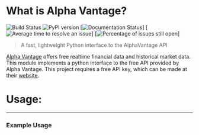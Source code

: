 # What is Alpha Vantage?
![Build Status](https://travis-ci.org/RomelTorres/alpha_vantage.png?branch=master)
![PyPI version](https://badge.fury.io/py/alpha_vantage.svg)
[![Documentation Status](https://readthedocs.org/projects/alpha-vantage/badge/?version=latest)]
[![Average time to resolve an issue](http://isitmaintained.com/badge/resolution/RomelTorres/alpha_vantage.svg)]
[![Percentage of issues still open](http://isitmaintained.com/badge/open/RomelTorres/alpha_vantage.svg)]
> A fast, lightweight Python interface to the AlphaVantage API

[Alpha Vantage](www.alphavantage.co) offers free realtime financial data and historical market data. This module implements a python interface to the free API provided by Alpha Vantage. This project requires a free API key, which can be made at their [website](www.alphavantage.co). 

# Usage:
---
### Example Usage
